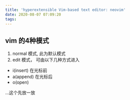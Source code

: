 ```yaml
---
title: 'hyperextensible Vim-based text editor: neovim'
date: 2020-08-07 07:09:20
tags:
---
```


## vim 的4种模式

1. normal 模式, 此为默认模式
2. edit 模式， 可由以下几种方式进入
  - i(insert) 在光标前
  - a(append) 在光标后
  - o(open)

...这个先放一放
